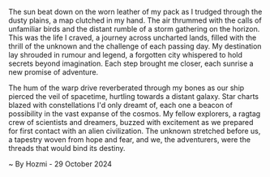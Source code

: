 
The sun beat down on the worn leather of my pack as I trudged through the dusty plains, a map clutched in my hand. The air thrummed with the calls of unfamiliar birds and the distant rumble of a storm gathering on the horizon. This was the life I craved, a journey across uncharted lands, filled with the thrill of the unknown and the challenge of each passing day. My destination lay shrouded in rumour and legend, a forgotten city whispered to hold secrets beyond imagination. Each step brought me closer, each sunrise a new promise of adventure.

The hum of the warp drive reverberated through my bones as our ship pierced the veil of spacetime, hurtling towards a distant galaxy. Star charts blazed with constellations I'd only dreamt of, each one a beacon of possibility in the vast expanse of the cosmos. My fellow explorers, a ragtag crew of scientists and dreamers, buzzed with excitement as we prepared for first contact with an alien civilization. The unknown stretched before us, a tapestry woven from hope and fear, and we, the adventurers, were the threads that would bind its destiny. 

~ By Hozmi - 29 October 2024
